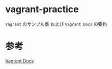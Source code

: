 # vagrant-practice
`Vagrant` のサンプル集 および `Vagrant Docs` の要約

# 参考
[Vagrant Docs](https://docs.vagrantup.com/v2/)
